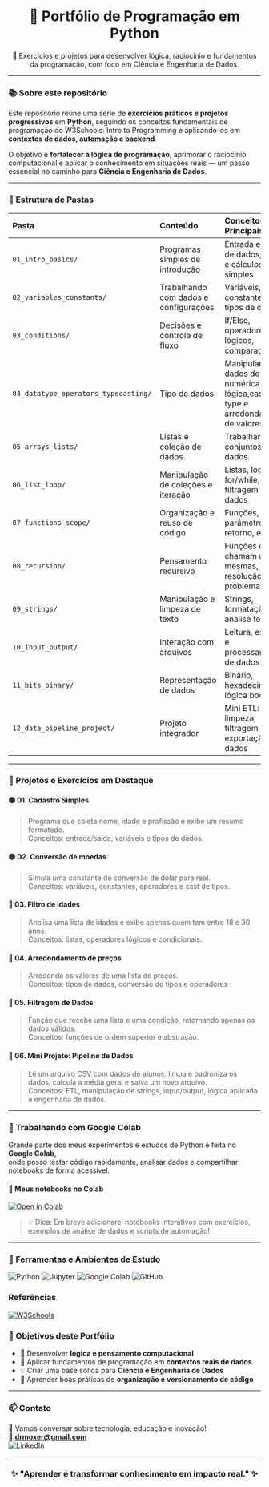 <h1 align="center">🐍 Portfólio de Programação em Python</h1>

<p align="center">
  🚀 Exercícios e projetos para desenvolver lógica, raciocínio e fundamentos da programação, com foco em Ciência e Engenharia de Dados.
</p>

---

### 📚 Sobre este repositório

Este repositório reúne uma série de **exercícios práticos e projetos progressivos** em **Python**, seguindo os conceitos fundamentais de programação do W3Schools: Intro to Programming e aplicando-os em **contextos de dados, automação e backend**.

O objetivo é **fortalecer a lógica de programação**, aprimorar o raciocínio computacional e aplicar o conhecimento em situações reais — um passo essencial no caminho para **Ciência e Engenharia de Dados**.

---

### 🧩 Estrutura de Pastas

| Pasta | Conteúdo | Conceitos Principais |
|:------|:----------|:---------------------|
| `01_intro_basics/` | Programas simples de introdução | Entrada e saída de dados, prints e cálculos simples |
| `02_variables_constants/` | Trabalhando com dados e configurações | Variáveis, constantes, tipos de dados |
| `03_conditions/` | Decisões e controle de fluxo | If/Else, operadores lógicos, comparações |
| `04_datatype_operators_typecasting/` | Tipo de dados | Manipular dados de forma numérica e lógica,casting type e arredondamento de valores|
| `05_arrays_lists/` | Listas e coleção de dados | Trabalhar com conjuntos de dados.|
| `06_list_loop/` |Manipulação de coleções e iteração | Listas, loops for/while, filtragem de dados |
| `07_functions_scope/` | Organização e reuso de código | Funções, parâmetros, retorno, escopo |
| `08_recursion/` | Pensamento recursivo | Funções que chamam a si mesmas, resolução de problemas |
| `09_strings/` | Manipulação e limpeza de texto | Strings, formatação, análise textual |
| `10_input_output/` | Interação com arquivos | Leitura, escrita, e processamento de dados |
| `11_bits_binary/` | Representação de dados | Binário, hexadecimal, lógica booleana |
| `12_data_pipeline_project/` | Projeto integrador | Mini ETL: leitura, limpeza, filtragem e exportação de dados |

---

### 🧠 Projetos e Exercícios em Destaque

#### 🟢 **01. Cadastro Simples**
> Programa que coleta nome, idade e profissão e exibe um resumo formatado.  
> Conceitos: entrada/saída, variáveis e tipos de dados.

#### 🟡 **02. Conversão de moedas**
> Simula uma constante de conversão de dólar para real.  
> Conceitos: variáveis, constantes, operadores e cast de tipos.

#### 🔵 **03. Filtro de idades**
> Analisa uma lista de idades e exibe apenas quem tem entre 18 e 30 anos.  
> Conceitos: listas, operadores lógicos e condicionais.

#### 🧩 **04. Arredondamento de preços**
> Arredonda os valores de uma lista de preços.  
> Conceitos: tipos de dados, conversão de tipos e operadores

#### 🧠 **05. Filtragem de Dados**
> Função que recebe uma lista e uma condição, retornando apenas os dados válidos.  
> Conceitos: funções de ordem superior e abstração.

#### 📁 **06. Mini Projeto: Pipeline de Dados**
> Lê um arquivo CSV com dados de alunos, limpa e padroniza os dados, calcula a média geral e salva um novo arquivo.  
> Conceitos: ETL, manipulação de strings, input/output, lógica aplicada à engenharia de dados.

---

### 📓 Trabalhando com Google Colab

Grande parte dos meus experimentos e estudos de Python é feita no **Google Colab**,  
onde posso testar código rapidamente, analisar dados e compartilhar notebooks de forma acessível.

#### 🔗 Meus notebooks no Colab
[![Open in Colab](https://img.shields.io/badge/Open%20in%20Colab-F9AB00?style=for-the-badge&logo=googlecolab&logoColor=white)](https://colab.research.google.com)

> 💡 Dica: Em breve adicionarei notebooks interativos com exercícios, exemplos de análise de dados e scripts de automação!

---


### 🧰 Ferramentas e Ambientes de Estudo
![Python](https://img.shields.io/badge/Python-3670A0?style=for-the-badge&logo=python&logoColor=ffdd54)
![Jupyter](https://img.shields.io/badge/Jupyter-F37626?style=for-the-badge&logo=jupyter&logoColor=white)
![Google Colab](https://img.shields.io/badge/Google_Colab-F9AB00?style=for-the-badge&logo=googlecolab&logoColor=white)
![GitHub](https://img.shields.io/badge/GitHub-181717?style=for-the-badge&logo=github)

### Referências
[![W3Schools](https://img.shields.io/badge/W3Schools-Visit%20Programming-blue?style=flat&logo=internetarchive&logoColor=white)](https://www.w3schools.com/programming/index.php)

### 🎯 Objetivos deste Portfólio

- 🧠 Desenvolver **lógica e pensamento computacional**
- 🧮 Aplicar fundamentos de programação em **contextos reais de dados**
- 💡 Criar uma base sólida para **Ciência e Engenharia de Dados**
- 🧰 Aprender boas práticas de **organização e versionamento de código**

---

### 📫 Contato

💬 Vamos conversar sobre tecnologia, educação e inovação!  
📧 **drmoxer@gmail.com**  
[![LinkedIn](https://img.shields.io/badge/LinkedIn-Moisés%20Feitoza-0077B5?style=for-the-badge&logo=linkedin&logoColor=white)](https://www.linkedin.com/in/moisésfeitoza)

---

<h3 align="center">✨ "Aprender é transformar conhecimento em impacto real." ✨</h3>
